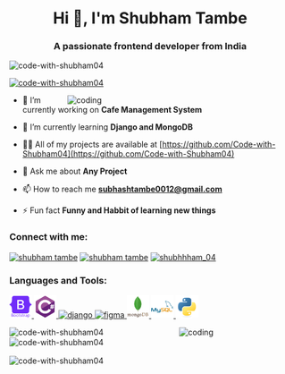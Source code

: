 <h1 align="center">Hi 👋, I'm Shubham Tambe</h1>
<h3 align="center">A passionate frontend developer from India</h3>

<p align="left"> <img src="https://komarev.com/ghpvc/?username=code-with-shubham04&label=Profile%20views&color=0e75b6&style=flat" alt="code-with-shubham04" /> </p>


<p align="left"> <a href="https://github.com/ryo-ma/github-profile-trophy"><img src="https://github-profile-trophy.vercel.app/?username=code-with-shubham04" alt="code-with-shubham04" /></a> </p>

<img align="right" alt="coding" width="400" src="https://user-images.githubusercontent.com/55389276/140866485-8fb1c876-9a8f-4d6a-98dc-08c4981eaf70.gif">

- 🔭 I’m currently working on **Cafe Management System**

- 🌱 I’m currently learning **Django and MongoDB**

- 👨‍💻 All of my projects are available at [https://github.com/Code-with-Shubham04](https://github.com/Code-with-Shubham04)

- 💬 Ask me about **Any Project**

- 📫 How to reach me **subhashtambe0012@gmail.com**

- ⚡ Fun fact **Funny and Habbit of learning new things**

<h3 align="left">Connect with me:</h3>
<p align="left">
<a href="https://linkedin.com/in/shubham tambe" target="blank"><img align="center" src="https://raw.githubusercontent.com/rahuldkjain/github-profile-readme-generator/master/src/images/icons/Social/linked-in-alt.svg" alt="shubham tambe" height="30" width="40" /></a>
<a href="https://fb.com/shubham tambe" target="blank"><img align="center" src="https://raw.githubusercontent.com/rahuldkjain/github-profile-readme-generator/master/src/images/icons/Social/facebook.svg" alt="shubham tambe" height="30" width="40" /></a>
<a href="https://instagram.com/shubhhham_04" target="blank"><img align="center" src="https://raw.githubusercontent.com/rahuldkjain/github-profile-readme-generator/master/src/images/icons/Social/instagram.svg" alt="shubhhham_04" height="30" width="40" /></a>
</p>

<h3 align="left">Languages and Tools:</h3>
<p align="left"> <a href="https://getbootstrap.com" target="_blank" rel="noreferrer"> <img src="https://raw.githubusercontent.com/devicons/devicon/master/icons/bootstrap/bootstrap-plain-wordmark.svg" alt="bootstrap" width="40" height="40"/> </a> <a href="https://www.w3schools.com/cs/" target="_blank" rel="noreferrer"> <img src="https://raw.githubusercontent.com/devicons/devicon/master/icons/csharp/csharp-original.svg" alt="csharp" width="40" height="40"/> </a> <a href="https://www.djangoproject.com/" target="_blank" rel="noreferrer"> <img src="https://cdn.worldvectorlogo.com/logos/django.svg" alt="django" width="40" height="40"/> </a> <a href="https://www.figma.com/" target="_blank" rel="noreferrer"> <img src="https://www.vectorlogo.zone/logos/figma/figma-icon.svg" alt="figma" width="40" height="40"/> </a> <a href="https://www.mongodb.com/" target="_blank" rel="noreferrer"> <img src="https://raw.githubusercontent.com/devicons/devicon/master/icons/mongodb/mongodb-original-wordmark.svg" alt="mongodb" width="40" height="40"/> </a> <a href="https://www.mysql.com/" target="_blank" rel="noreferrer"> <img src="https://raw.githubusercontent.com/devicons/devicon/master/icons/mysql/mysql-original-wordmark.svg" alt="mysql" width="40" height="40"/> </a> <a href="https://www.python.org" target="_blank" rel="noreferrer"> <img src="https://raw.githubusercontent.com/devicons/devicon/master/icons/python/python-original.svg" alt="python" width="40" height="40"/> </a> </p>

<img align="right" alt="coding" width="200" src="https://raw.githubusercontent.com/TheDudeThatCode/TheDudeThatCode/master/Assets/Developer.gif">

<p><img align="left" src="https://github-readme-stats.vercel.app/api/top-langs?username=code-with-shubham04&show_icons=true&locale=en&layout=compact" alt="code-with-shubham04" /></p>

<p>&nbsp;<img align="center" src="https://github-readme-stats.vercel.app/api?username=code-with-shubham04&show_icons=true&locale=en" alt="code-with-shubham04" /></p>

<p><img align="center" src="https://github-readme-streak-stats.herokuapp.com/?user=code-with-shubham04&" alt="code-with-shubham04" /></p>
